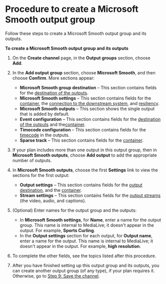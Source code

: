# Procedure to create a Microsoft Smooth output group<a name="smooth-create-procedure"></a>

Follow these steps to create a Microsoft Smooth output group and its outputs\.

**To create a Microsoft Smooth output group and its outputs**

1. On the **Create channel** page, in the **Output groups** section, choose **Add**\. 

1. In the **Add output group** section, choose **Microsoft Smooth**, and then choose **Confirm**\. More sections appear:
   + **Microsoft Smooth group destination** – This section contains fields for the [destination of the outputs](smooth-destinations.md)\.
   + **Microsoft Smooth settings** – This section contains fields for the [container](smooth-container.md), the [connection to the downstream system](smooth-destinations.md), and [resiliency](smooth-resiliency.md)\. 
   + **Microsoft Smooth outputs** – This section shows the single output that is added by default\.
   + **Event configuration** – This section contains fields for the [destination of the outputs](smooth-destinations.md) and the[container](smooth-container.md)\.
   + **Timecode configuration** – This section contains fields for the [timecode](smooth-timecode.md) in the outputs\.
   + **Sparse track** – This section contains fields for the [container](smooth-container.md)\.

1.  If your plan includes more than one output in this output group, then in **Microsoft Smooth outputs**, choose **Add output** to add the appropriate number of outputs\. 

1. In **Microsoft Smooth outputs**, choose the first **Settings** link to view the sections for the first output:
   + **Output settings** – This section contains fields for the [output destination](smooth-destinations.md), and the [container](smooth-container.md)\.
   + **Stream settings** – This section contains fields for the [output streams](smooth-streams-section.md) \(the video, audio, and captions\)\.

1. \(Optional\) Enter names for the output group and the outputs:
   + In **Microsoft Smooth settings**, for **Name**, enter a name for the output group\. This name is internal to MediaLive; it doesn't appear in the output\. For example, **Sports Curling**\.
   + In the **Output settings** section for each output, for **Output name**, enter a name for the output\. This name is internal to MediaLive; it doesn't appear in the output\. For example, **high resolution**\.

1. To complete the other fields, see the topics listed after this procedure\.

1. After you have finished setting up this output group and its outputs, you can create another output group \(of any type\), if your plan requires it\. Otherwise, go to [Step 9: Save the channel](creating-a-channel-step9.md)\.